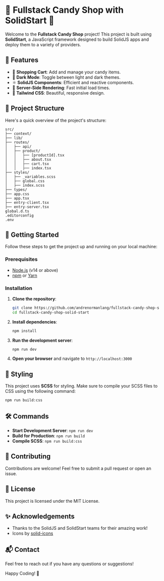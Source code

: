 
# 🍭 Fullstack Candy Shop with SolidStart 🍬

Welcome to the **Fullstack Candy Shop** project! This project is built using **SolidStart**, a JavaScript framework designed to build SolidJS apps and deploy them to a variety of providers.

## 🌟 Features

- 🛒 **Shopping Cart**: Add and manage your candy items.
- 🌈 **Dark Mode**: Toggle between light and dark themes.
- ⚛️ **SolidJS Components**: Efficient and reactive components.
- 🚀 **Server-Side Rendering**: Fast initial load times.
- 🎨 **Tailwind CSS**: Beautiful, responsive design.

## 📂 Project Structure

Here's a quick overview of the project's structure:

```plaintext
src/
├── context/
├── lib/
├── routes/
│   ├── api/
│   ├── product/
│   │   ├── [productId].tsx
│   │   ├── about.tsx
│   │   ├── cart.tsx
│   │   ├── index.tsx
├── styles/
│   ├── _variables.scss
│   ├── global.css
│   ├── index.scss
├── types/
├── app.css
├── app.tsx
├── entry-client.tsx
├── entry-server.tsx
global.d.ts
.editorconfig
.env
```

## 🚀 Getting Started

Follow these steps to get the project up and running on your local machine:

### Prerequisites

- [Node.js](https://nodejs.org/) (v14 or above)
- [npm](https://www.npmjs.com/) or [Yarn](https://yarnpkg.com/)

### Installation

1. **Clone the repository**:

   ```bash
   git clone https://github.com/andrenormanlang/fullstack-candy-shop-solid-start.git
   cd fullstack-candy-shop-solid-start
   ```

2. **Install dependencies**:

   ```bash
   npm install
   ```

3. **Run the development server**:

   ```bash
   npm run dev
   ```

4. **Open your browser** and navigate to `http://localhost:3000`

## 🎨 Styling

This project uses **SCSS** for styling. Make sure to compile your SCSS files to CSS using the following command:

```bash
npm run build:css
```

## 🛠️ Commands

- **Start Development Server**: `npm run dev`
- **Build for Production**: `npm run build`
- **Compile SCSS**: `npm run build:css`

## 🤝 Contributing

Contributions are welcome! Feel free to submit a pull request or open an issue.

## 📜 License

This project is licensed under the MIT License.

## ✨ Acknowledgements

- Thanks to the SolidJS and SolidStart teams for their amazing work!
- Icons by [solid-icons](https://github.com/solid-icons)

## 📬 Contact

Feel free to reach out if you have any questions or suggestions!

Happy Coding! 🎉
